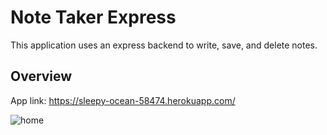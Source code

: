 # Note Taker Express
This application uses an express backend to write, save, and delete notes.

## Overview

App link: https://sleepy-ocean-58474.herokuapp.com/

![home](https://user-images.githubusercontent.com/57735283/98990936-fe701f80-24df-11eb-9dbb-24536d13b2ab.PNG)
